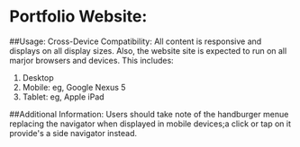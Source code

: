 # Portfolio Website:

##Usage:
Cross-Device Compatibility:
All content is responsive and displays on all display sizes. Also, the website site is expected to run on all marjor browsers and devices.
This includes:
1. Desktop
2. Mobile: eg, Google Nexus 5
3. Tablet: eg, Apple iPad

##Additional Information:
Users should take note of the handburger menue replacing the navigator when displayed in mobile devices;a click 
or tap on it provide's a  side navigator instead.

